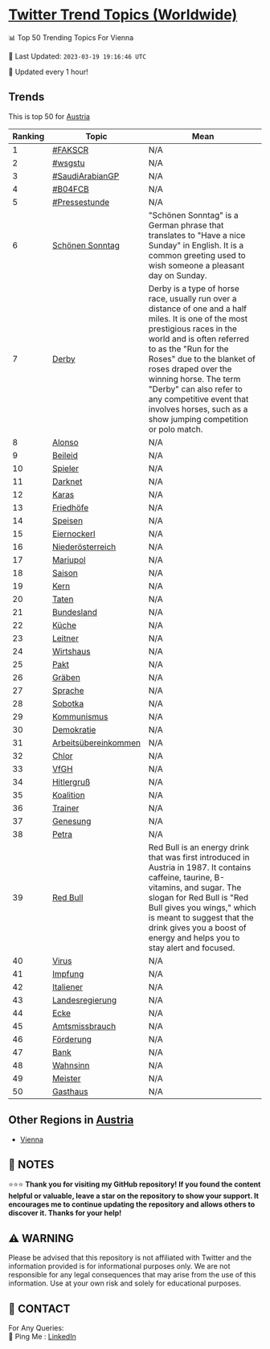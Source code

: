 [Twitter Trend Topics (Worldwide)](https://github.com/ErcinDedeoglu/Twitter-Trend-Topics)
==========


📊 Top 50 Trending Topics For Vienna

📆 Last Updated: `2023-03-19 19:16:46 UTC`

🔧 Updated every 1 hour!


## Trends

This is top 50 for [Austria](</Austria>)

| Ranking | Topic | Mean |
| ------- | ------------ | ------------ |
| 1 | [#FAKSCR](http://twitter.com/search?q=%23FAKSCR) | N/A |
| 2 | [#wsgstu](http://twitter.com/search?q=%23wsgstu) | N/A |
| 3 | [#SaudiArabianGP](http://twitter.com/search?q=%23SaudiArabianGP) | N/A |
| 4 | [#B04FCB](http://twitter.com/search?q=%23B04FCB) | N/A |
| 5 | [#Pressestunde](http://twitter.com/search?q=%23Pressestunde) | N/A |
| 6 | [Schönen Sonntag](http://twitter.com/search?q=Sch%c3%b6nen+Sonntag) | "Schönen Sonntag" is a German phrase that translates to "Have a nice Sunday" in English. It is a common greeting used to wish someone a pleasant day on Sunday. |
| 7 | [Derby](http://twitter.com/search?q=Derby) | Derby is a type of horse race, usually run over a distance of one and a half miles. It is one of the most prestigious races in the world and is often referred to as the "Run for the Roses" due to the blanket of roses draped over the winning horse. The term "Derby" can also refer to any competitive event that involves horses, such as a show jumping competition or polo match. |
| 8 | [Alonso](http://twitter.com/search?q=Alonso) | N/A |
| 9 | [Beileid](http://twitter.com/search?q=Beileid) | N/A |
| 10 | [Spieler](http://twitter.com/search?q=Spieler) | N/A |
| 11 | [Darknet](http://twitter.com/search?q=Darknet) | N/A |
| 12 | [Karas](http://twitter.com/search?q=Karas) | N/A |
| 13 | [Friedhöfe](http://twitter.com/search?q=Friedh%c3%b6fe) | N/A |
| 14 | [Speisen](http://twitter.com/search?q=Speisen) | N/A |
| 15 | [Eiernockerl](http://twitter.com/search?q=Eiernockerl) | N/A |
| 16 | [Niederösterreich](http://twitter.com/search?q=Nieder%c3%b6sterreich) | N/A |
| 17 | [Mariupol](http://twitter.com/search?q=Mariupol) | N/A |
| 18 | [Saison](http://twitter.com/search?q=Saison) | N/A |
| 19 | [Kern](http://twitter.com/search?q=Kern) | N/A |
| 20 | [Taten](http://twitter.com/search?q=Taten) | N/A |
| 21 | [Bundesland](http://twitter.com/search?q=Bundesland) | N/A |
| 22 | [Küche](http://twitter.com/search?q=K%c3%bcche) | N/A |
| 23 | [Leitner](http://twitter.com/search?q=Leitner) | N/A |
| 24 | [Wirtshaus](http://twitter.com/search?q=Wirtshaus) | N/A |
| 25 | [Pakt](http://twitter.com/search?q=Pakt) | N/A |
| 26 | [Gräben](http://twitter.com/search?q=Gr%c3%a4ben) | N/A |
| 27 | [Sprache](http://twitter.com/search?q=Sprache) | N/A |
| 28 | [Sobotka](http://twitter.com/search?q=Sobotka) | N/A |
| 29 | [Kommunismus](http://twitter.com/search?q=Kommunismus) | N/A |
| 30 | [Demokratie](http://twitter.com/search?q=Demokratie) | N/A |
| 31 | [Arbeitsübereinkommen](http://twitter.com/search?q=Arbeits%c3%bcbereinkommen) | N/A |
| 32 | [Chlor](http://twitter.com/search?q=Chlor) | N/A |
| 33 | [VfGH](http://twitter.com/search?q=VfGH) | N/A |
| 34 | [Hitlergruß](http://twitter.com/search?q=Hitlergru%c3%9f) | N/A |
| 35 | [Koalition](http://twitter.com/search?q=Koalition) | N/A |
| 36 | [Trainer](http://twitter.com/search?q=Trainer) | N/A |
| 37 | [Genesung](http://twitter.com/search?q=Genesung) | N/A |
| 38 | [Petra](http://twitter.com/search?q=Petra) | N/A |
| 39 | [Red Bull](http://twitter.com/search?q=Red+Bull) | Red Bull is an energy drink that was first introduced in Austria in 1987. It contains caffeine, taurine, B-vitamins, and sugar. The slogan for Red Bull is "Red Bull gives you wings," which is meant to suggest that the drink gives you a boost of energy and helps you to stay alert and focused. |
| 40 | [Virus](http://twitter.com/search?q=Virus) | N/A |
| 41 | [Impfung](http://twitter.com/search?q=Impfung) | N/A |
| 42 | [Italiener](http://twitter.com/search?q=Italiener) | N/A |
| 43 | [Landesregierung](http://twitter.com/search?q=Landesregierung) | N/A |
| 44 | [Ecke](http://twitter.com/search?q=Ecke) | N/A |
| 45 | [Amtsmissbrauch](http://twitter.com/search?q=Amtsmissbrauch) | N/A |
| 46 | [Förderung](http://twitter.com/search?q=F%c3%b6rderung) | N/A |
| 47 | [Bank](http://twitter.com/search?q=Bank) | N/A |
| 48 | [Wahnsinn](http://twitter.com/search?q=Wahnsinn) | N/A |
| 49 | [Meister](http://twitter.com/search?q=Meister) | N/A |
| 50 | [Gasthaus](http://twitter.com/search?q=Gasthaus) | N/A |



## Other Regions in [Austria](</Austria>)

* [Vienna](</Austria/Vienna.md>)



## 📝 NOTES

⭐⭐⭐ **Thank you for visiting my GitHub repository! If you found the content helpful or valuable, leave a star on the repository to show your support. It encourages me to continue updating the repository and allows others to discover it. Thanks for your help!**


## ⚠️ WARNING

Please be advised that this repository is not affiliated with Twitter and the information provided is for informational purposes only. We are not responsible for any legal consequences that may arise from the use of this information. Use at your own risk and solely for educational purposes.


## 📨 CONTACT

 For Any Queries:  
            🏓 Ping Me : [LinkedIn](https://www.linkedin.com/in/ercindedeoglu/)

